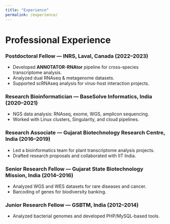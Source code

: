```yaml
---
title: "Experience"
permalink: /experience/
---
```


# Professional Experience

### Postdoctoral Fellow — INRS, Laval, Canada (2022–2023)
- Developed **ANNOTATOR-RNAtor** pipeline for cross-species transcriptome analysis.
- Analyzed dual RNAseq & metagenome datasets.
- Supported scRNAseq analysis for virus-host interaction projects.

### Research Bioinformatician — BaseSolve Informatics, India (2020–2021)
- NGS data analysis: RNAseq, exome, WGS, amplicon sequencing.
- Worked with Linux clusters, Singularity, and cloud pipelines.

### Research Associate — Gujarat Biotechnology Research Centre, India (2016–2019)
- Led a bioinformatics team for plant transcriptome analysis projects.
- Drafted research proposals and collaborated with IIT India.

### Senior Research Fellow — Gujarat State Biotechnology Mission, India (2014–2016)
- Analyzed WGS and WES datasets for rare diseases and cancer.
- Barcoding of genes for biodiversity banking.

### Junior Research Fellow — GSBTM, India (2012–2014)
- Analyzed bacterial genomes and developed PHP/MySQL-based tools.
